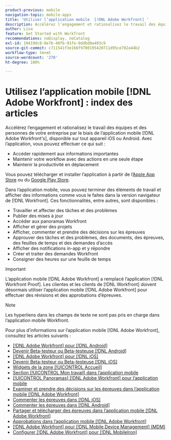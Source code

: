 ```yaml
---
product-previous: mobile
navigation-topic: mobile-apps
title: 'Utiliser l’application mobile  [!DNL Adobe Workfront] '
description: Accélérez l’engagement et rationalisez le travail des équipes et des personnes de votre entreprise par le biais d’application mobile  [!DNL Adobe Workfront's] , disponible sur tout appareil iOS ou Android.
author: Lisa
feature: Get Started with Workfront
recommendations: noDisplay, noCatalog
exl-id: 10419dc8-8e7b-40fb-91fe-0ddbd0a493c9
source-git-commit: c711541f3e166f9700195420711d95ce782a44b2
workflow-type: tm+mt
source-wordcount: '270'
ht-degree: 100%

---
```


# Utilisez l’application mobile [!DNL Adobe Workfront] : index des articles

<!-- Audited: 2/2024 -->

Accélérez l’engagement et rationalisez le travail des équipes et des personnes de votre entreprise par le biais de l’application mobile [!DNL Adobe Workfront's], disponible sur tout appareil iOS ou Android. Avec l’application, vous pouvez effectuer ce qui suit :

* Accéder rapidement aux informations importantes
* Maintenir votre workflow avec des actions en une seule étape
* Maintenir la productivité en déplacement

Vous pouvez télécharger et installer l’application à partir de l’[Apple App Store](https://apps.apple.com/us/app/adobe-workfront/id1033282981) ou du [Google Play Store](https://play.google.com/store/apps/details?id=com.workfront.android.aware).

Dans l’application mobile, vous pouvez terminer des éléments de travail et afficher des informations comme vous le faites dans la version navigateur de [!DNL Workfront]. Ces fonctionnalités, entre autres, sont disponibles :

* Travailler et affecter des tâches et des problèmes
* Publier des mises à jour
* Accéder aux panoramas Workfront
* Afficher et gérer des projets
* Afficher, commenter et prendre des décisions sur les épreuves
* Approuver des tâches et des problèmes, des documents, des épreuves, des feuilles de temps et des demandes d’accès
* Afficher des notifications in-app et y répondre
* Créer et traiter des demandes Workfront
* Consigner des heures sur une feuille de temps

>[!IMPORTANT]
>
>L’application mobile [!DNL Adobe Workfront] a remplacé l’application [!DNL Workfront Proof]. Les clientes et les clients de [!DNL Workfront] doivent désormais utiliser l’application mobile [!DNL Adobe Workfront] pour effectuer des révisions et des approbations d’épreuves.

>[!NOTE]
>
>Les hyperliens dans les champs de texte ne sont pas pris en charge dans l’application mobile Workfront.

Pour plus d’informations sur l’application mobile [!DNL Adobe Workfront], consultez les articles suivants :

* [[!DNL Adobe Workfront] pour [!DNL Android]](../../../workfront-basics/mobile-apps/using-the-workfront-mobile-app/workfront-for-android.md)
* [Devenir Beta-testeur ou Beta-testeuse  [!DNL Android] ](../../../workfront-basics/mobile-apps/using-the-workfront-mobile-app/android-beta-tester.md)
* [[!DNL Adobe Workfront] pour  [!DNL iOS]](../../../workfront-basics/mobile-apps/using-the-workfront-mobile-app/workfront-for-ios.md)
* [Devenir Beta-testeur ou Beta-testeuse  [!DNL iOS] ](../../../workfront-basics/mobile-apps/using-the-workfront-mobile-app/ios-beta-tester.md)
* [Widgets de la zone [!UICONTROL Accueil]](../../../workfront-basics/mobile-apps/using-the-workfront-mobile-app/home-area-widgets-mobile.md)
* [Section [!UICONTROL Mon travail] dans l’application mobile](../../../workfront-basics/mobile-apps/using-the-workfront-mobile-app/my-work-section-mobile.md)
* [[!UICONTROL Panoramas] [!DNL Adobe Workfront] pour l’application mobile](/help/quicksilver/workfront-basics/mobile-apps/using-the-workfront-mobile-app/mobile-boards.md)
* [Examiner et prendre des décisions sur les épreuves dans l’application mobile  [!DNL Adobe Workfront] ](../../../workfront-basics/mobile-apps/using-the-workfront-mobile-app/work-with-proofs-in-mobile-app.md)
* [Commenter les épreuves dans  [!DNL iOS]](../../../workfront-basics/mobile-apps/using-the-workfront-mobile-app/comment-on-proofs-ios.md)
* [Commenter les épreuves dans  [!DNL Android]](../../../workfront-basics/mobile-apps/using-the-workfront-mobile-app/comment-on-proofs-android.md)
* [Partager et télécharger des épreuves dans l’application mobile  [!DNL Adobe Workfront] ](../../../workfront-basics/mobile-apps/using-the-workfront-mobile-app/share-proofs-mobile.md)
* [Approbations dans l’application mobile  [!DNL Adobe Workfront] ](../../../workfront-basics/mobile-apps/using-the-workfront-mobile-app/approvals-in-mobile-app.md)
* [[!DNL Adobe Workfront] pour  [!DNL Mobile Device Management]  (MDM)](../../../workfront-basics/mobile-apps/using-the-workfront-mobile-app/wf-mdm.md)
* [Configurer  [!DNL Adobe Workfront]  pour  [!DNL MobileIron]](../../../workfront-basics/mobile-apps/using-the-workfront-mobile-app/wf-mobileiron-configs.md)

